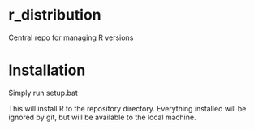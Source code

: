 # r_distribution
Central repo for managing R versions

# Installation
Simply run setup.bat

This will install R to the repository directory.
Everything installed will be ignored by git, but will be
available to the local machine.